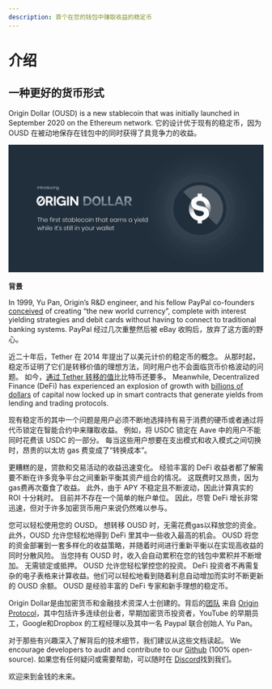 ```yaml
---
description: 首个在您的钱包中赚取收益的稳定币
---
```


# 介绍

## **一种更好的货币形式**

Origin Dollar (OUSD) is a new stablecoin that was initially launched in September 2020 on the Ethereum network. 它的设计优于现有的稳定币，因为 OUSD 在被动地保存在钱包中的同时获得了具竞争力的收益。

![](.gitbook/assets/origin-dollar-summary.jpeg)

**背景**

In 1999, Yu Pan, Origin’s R\&D engineer, and his fellow PayPal co-founders [conceived](https://www.cnbc.com/2017/08/14/david-sacks-cryptocurrency-interview.html) of creating “the new world currency”, complete with interest yielding strategies and debit cards without having to connect to traditional banking systems. PayPal 经过几次重整然后被 eBay 收购后，放弃了这方面的野心。

近二十年后，Tether 在 2014 年提出了以美元计价的稳定币的概念。 从那时起，稳定币证明了它们是转移价值的理想方法，同时用户也不会面临货币价格波动的问题。 如今，[通过 Tether 转移的值](https://www.bloomberg.com/news/articles/2019-10-01/tether-not-bitcoin-likely-the-world-s-most-used-cryptocurrency)比比特币还要多。 Meanwhile, Decentralized Finance (DeFi) has experienced an explosion of growth with [billions of dollars](https://defipulse.com) of capital now locked up in smart contracts that generate yields from lending and trading protocols.

现有稳定币的其中一个问题是用户必须不断地选择持有易于消费的硬币或者通过将代币锁定在智能合约中来赚取收益。 例如，将 USDC 锁定在 Aave 中的用户不能同时花费该 USDC 的一部分。 每当这些用户想要在支出模式和收入模式之间切换时，昂贵的以太坊 gas 费变成了“转换成本”。

更糟糕的是，贷款和交易活动的收益迅速变化。 经验丰富的 DeFi 收益者都了解需要不断在许多竞争平台之间重新平衡其资产组合的情况。 这既费时又昂贵，因为gas费再次蚕食了收益。 此外，由于 APY 不稳定且不断波动，因此计算真实的 ROI 十分耗时。 目前并不存在一个简单的帐户单位。 因此，尽管 DeFi 增长非常迅速，但对于许多加密货币用户来说仍然难以参与。

您可以轻松使用您的 OUSD。 想转移 OUSD 时，无需花费gas以释放您的资金。 此外，OUSD 允许您轻松地得到 DeFi 里其中一些收入最高的机会。 OUSD 将您的资金部署到一套多样化的收益策略，并随着时间进行重新平衡以在实现高收益的同时分散风险。 当您持有 OUSD 时，收入会自动累积在您的钱包中累积并不断增加。 无需锁定或抵押。 OUSD 允许您轻松掌控您的投资。 DeFi 投资者不再需复杂的电子表格来计算收益。他们可以轻松地看到随着利息自动增加而实时不断更新的 OUSD 余额。 OUSD 是经验丰富的 DeFi 专家和新手理想的稳定币。

Origin Dollar是由加密货币和金融技术资深人士创建的。背后的[团队](https://www.originprotocol.com/team) 来自 [Origin Protocol](https://www.originprotocol.com)，其中包括许多连续创业者，早期加密货币投资者，YouTube 的早期员工，Google和Dropbox 的工程经理以及其中一名 Paypal 联合创始人 Yu Pan。

对于那些有兴趣深入了解背后的技术细节，我们建议从这些文档读起。 We encourage developers to audit and contribute to our [Github](http://www.github.com/OriginProtocol) (100% open-source). 如果您有任何疑问或需要帮助，可以随时在 [Discord](https://www.originprotocol.com/discord)找到我们。

欢迎来到金钱的未来。
